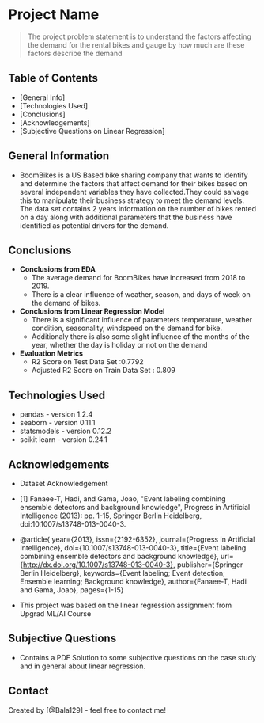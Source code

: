 # Project Name
> The project problem statement is to understand the factors affecting the demand for the rental bikes and gauge by how much are these factors describe the demand


## Table of Contents
* [General Info]
* [Technologies Used]
* [Conclusions]
* [Acknowledgements]
* [Subjective Questions on Linear Regression]

## General Information
- BoomBikes is a US Based bike sharing company that wants to identify and determine the factors that affect demand for their bikes based on several independent variables they have collected.They could salvage this to manipulate their business strategy to meet the demand levels. The data set contains 2 years information on the number of bikes rented on a day along with additional parameters that the business have identified as potential drivers for the demand.

## Conclusions
- <b> Conclusions from EDA </b>
    - The average demand for BoomBikes have increased from 2018 to 2019.
    - There is a clear influence of weather, season, and days of week on the demand of bikes.
- <b> Conclusions from Linear Regression Model </b>
    - There is a significant influence of parameters temperature, weather condition, seasonality, windspeed on the demand for bike.
    - Additionaly there is also some slight influence of the months of the year, whether the day is holiday or not on the demand
- <b> Evaluation Metrics </b>
    - R2 Score on Test Data Set :0.7792
    - Adjusted R2 Score on Train Data Set : 0.809

## Technologies Used
- pandas - version 1.2.4
- seaborn - version 0.11.1
- statsmodels - version 0.12.2
- scikit learn - version 0.24.1

## Acknowledgements
- Dataset Acknowledgement
- [1] Fanaee-T, Hadi, and Gama, Joao, "Event labeling combining ensemble detectors and background knowledge", Progress in Artificial Intelligence (2013): pp. 1-15, Springer Berlin Heidelberg, doi:10.1007/s13748-013-0040-3.

- @article{
	year={2013},
	issn={2192-6352},
	journal={Progress in Artificial Intelligence},
	doi={10.1007/s13748-013-0040-3},
	title={Event labeling combining ensemble detectors and background knowledge},
	url={http://dx.doi.org/10.1007/s13748-013-0040-3},
	publisher={Springer Berlin Heidelberg},
	keywords={Event labeling; Event detection; Ensemble learning; Background knowledge},
	author={Fanaee-T, Hadi and Gama, Joao},
	pages={1-15}

- This project was based on the linear regression assignment from Upgrad ML/AI Course

## Subjective Questions
- Contains a PDF Solution to some subjective questions on the case study and in general about linear regression.

## Contact
Created by [@Bala129] - feel free to contact me!
